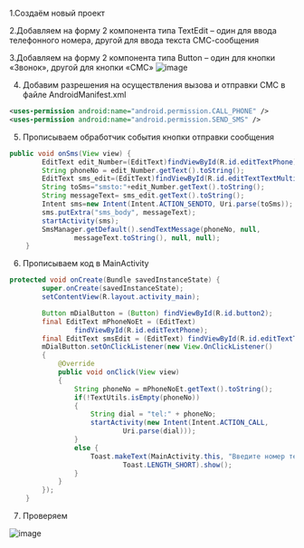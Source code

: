 1.Создаём новый проект

2.Добавляем на форму 2 компонента типа TextEdit – один для ввода телефонного номера, другой для ввода текста СМС-сообщения

3.Добавляем на форму 2 компонента типа Button – один для кнопки «Звонок», другой для кнопки «СМС»
![image](https://user-images.githubusercontent.com/38504787/145621945-b248daf0-e1b8-4220-beb7-968894a456e9.png)

4. Добавим разрешения на осуществления вызова и отправки СМС в файле AndroidManifest.xml
~~~ xml
<uses-permission android:name="android.permission.CALL_PHONE" />
<uses-permission android:name="android.permission.SEND_SMS" />
~~~
5. Прописываем обработчик события кнопки отправки сообщения
~~~ java
public void onSms(View view) {
        EditText edit_Number=(EditText)findViewById(R.id.editTextPhone);
        String phoneNo = edit_Number.getText().toString();
        EditText sms_edit=(EditText)findViewById(R.id.editTextTextMultiLine2);
        String toSms="smsto:"+edit_Number.getText().toString();
        String messageText= sms_edit.getText().toString();
        Intent sms=new Intent(Intent.ACTION_SENDTO, Uri.parse(toSms));
        sms.putExtra("sms_body", messageText);
        startActivity(sms);
        SmsManager.getDefault().sendTextMessage(phoneNo, null,
                messageText.toString(), null, null);
    }
~~~
6. Прописываем код в MainActivity
~~~ java
protected void onCreate(Bundle savedInstanceState) {
        super.onCreate(savedInstanceState);
        setContentView(R.layout.activity_main);

        Button mDialButton = (Button) findViewById(R.id.button2);
        final EditText mPhoneNoEt = (EditText)
                findViewById(R.id.editTextPhone);
        final EditText smsEdit = (EditText) findViewById(R.id.editTextTextMultiLine2);
        mDialButton.setOnClickListener(new View.OnClickListener()
        {
            @Override
            public void onClick(View view)
            {
                String phoneNo = mPhoneNoEt.getText().toString();
                if(!TextUtils.isEmpty(phoneNo))
                {
                    String dial = "tel:" + phoneNo;
                    startActivity(new Intent(Intent.ACTION_CALL,
                            Uri.parse(dial)));
                }
                else {
                    Toast.makeText(MainActivity.this, "Введите номер телефона",
                            Toast.LENGTH_SHORT).show();
                }
            }
        });
    }
~~~
7. Проверяем

![image](https://user-images.githubusercontent.com/38504787/145622317-6a240d94-167a-4d5b-9889-920df5a657f0.png)
